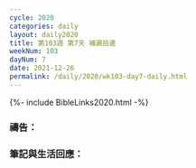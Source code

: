 ```yaml
---
cycle: 2020
categories: daily
layout: daily2020
title: 第103週 第7天 補漏拾遺
weekNum: 103
dayNum: 7
date: 2021-12-26
permalink: /daily/2020/wk103-day7-daily.html
---
```


{%- include BibleLinks2020.html -%}

### 禱告：

### 筆記與生活回應：
